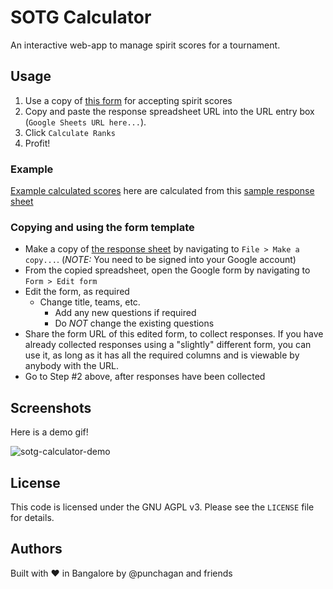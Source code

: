 # SOTG Calculator

An interactive web-app to manage spirit scores for a tournament.

## Usage

1. Use a copy of <a href="https://docs.google.com/spreadsheets/d/16d4gBNwR2mTrNbB5tq2REGjH-03T4GX701ueOvT-cDo/edit#gid=1545695387" target="_blank_">this form</a> for accepting spirit scores <!-- see-more-link -->
1. Copy and paste the response spreadsheet URL into the URL entry box (`Google
   Sheets URL here...`).
1. Click `Calculate Ranks`
1. Profit!

### Example

<a href="https://sotg-calculator.herokuapp.com/?url=https%3A%2F%2Fdocs.google.com%2Fspreadsheets%2Fd%2F10uHbqsqrFV_5eFdpPi4ybHeKnzEzpNe1uq6LlCR8hwU" target="_blank_">Example calculated scores</a> here are calculated from this <a href="https://docs.google.com/spreadsheets/d/10uHbqsqrFV_5eFdpPi4ybHeKnzEzpNe1uq6LlCR8hwU/edit#gid=1141649430" target="_blank_">sample response sheet</a>

<!-- More -->
### Copying and using the form template


- Make a copy of <a href="https://docs.google.com/spreadsheets/d/16d4gBNwR2mTrNbB5tq2REGjH-03T4GX701ueOvT-cDo/edit#gid=1545695387" target="_blank_">the response sheet</a> by navigating to `File > Make a
  copy...`. (*NOTE:* You need to be signed into your Google account)
- From the copied spreadsheet, open the Google form by navigating to `Form >
  Edit form`
- Edit the form, as required
  - Change title, teams, etc.
    - Add any new questions if required
    - Do *NOT* change the existing questions
- Share the form URL of this edited form, to collect responses. If you have
  already collected responses using a "slightly" different form, you can use
  it, as long as it has all the required columns and is viewable by anybody
  with the URL.
- Go to Step #2 above, after responses have been collected

## Screenshots

Here is a demo gif!

![sotg-calculator-demo](https://user-images.githubusercontent.com/315678/38825245-7c9694f4-41c9-11e8-837c-c25ae7c307e0.gif)


## License

This code is licensed under the GNU AGPL v3. Please see the `LICENSE` file for
details.

## Authors

Built with :heart: in Bangalore by @punchagan and friends
